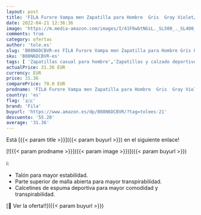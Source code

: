 ```yaml
---
layout: post
title: 'FILA Furore Vampa men Zapatilla para Hombre  Gris  Gray Violet/Mandarin Orange   43 EU'
date: 2022-04-21 12:36:36
image: 'https://m.media-amazon.com/images/I/41F8wbtNGiL._SL500_._SL400_.jpg'
comments: true
category: ofertas
author: 'tole.es'
slug: 'B08N6DCBVR-es FILA Furore Vampa men Zapatilla para Hombre Gris Gray...'
sku: 'B08N6DCBVR-es'
tags: [ 'Zapatillas casual para hombre','Zapatillas y calzado deportivo para hombre','Zapatos','Zapatos para hombre','Zapatos y complementos','fila','zapatilla','🇪🇸', ]
actualPrice: 31.36 EUR
currency: EUR
price: 31.36
comparePrice: 70.0 EUR
prodname: 'FILA Furore Vampa men Zapatilla para Hombre  Gris  Gray Violet/Mandarin Orange   43 EU'
country: 'es'
flag: '🇪🇸'
brand: 'Fila'
buyurl: 'https://www.amazon.es/dp/B08N6DCBVR/?tag=tolees-21'
descuento: '55.20'
average: '31.36'
---
```


Está [{{< param title >}}]({{< param buyurl >}}) en el siguiente enlace!

[![{{< param prodname >}}]({{< param image >}})]({{< param buyurl >}})

ℹ️:

- Talón para mayor estabilidad.
- Parte superior de malla abierta para mayor transpirabilidad.
- Calcetines de espuma deportiva para mayor comodidad y transpirabilidad.

[🛒 Ver la oferta!!]({{< param buyurl >}})
